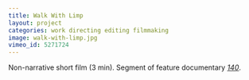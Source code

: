 ```yaml
---
title: Walk With Limp
layout: project
categories: work directing editing filmmaking
image: walk-with-limp.jpg
vimeo_id: 5271724
---
```


Non-narrative short film (3 min). Segment of feature documentary
[_140_](http://www.imdb.com/title/tt1436308/).
